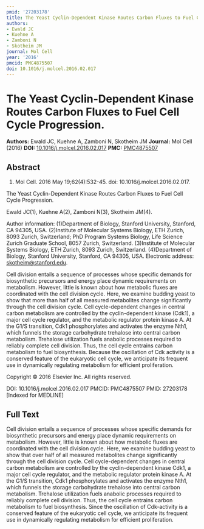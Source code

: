 ```yaml
---
pmid: '27203178'
title: The Yeast Cyclin-Dependent Kinase Routes Carbon Fluxes to Fuel Cell Cycle Progression.
authors:
- Ewald JC
- Kuehne A
- Zamboni N
- Skotheim JM
journal: Mol Cell
year: '2016'
pmcid: PMC4875507
doi: 10.1016/j.molcel.2016.02.017
---
```


# The Yeast Cyclin-Dependent Kinase Routes Carbon Fluxes to Fuel Cell Cycle Progression.
**Authors:** Ewald JC, Kuehne A, Zamboni N, Skotheim JM
**Journal:** Mol Cell (2016)
**DOI:** [10.1016/j.molcel.2016.02.017](https://doi.org/10.1016/j.molcel.2016.02.017)
**PMC:** [PMC4875507](https://www.ncbi.nlm.nih.gov/pmc/articles/PMC4875507/)

## Abstract

1. Mol Cell. 2016 May 19;62(4):532-45. doi: 10.1016/j.molcel.2016.02.017.

The Yeast Cyclin-Dependent Kinase Routes Carbon Fluxes to Fuel Cell Cycle 
Progression.

Ewald JC(1), Kuehne A(2), Zamboni N(3), Skotheim JM(4).

Author information:
(1)Department of Biology, Stanford University, Stanford, CA 94305, USA.
(2)Institute of Molecular Systems Biology, ETH Zurich, 8093 Zurich, Switzerland; 
PhD Program Systems Biology, Life Science Zurich Graduate School, 8057 Zurich, 
Switzerland.
(3)Institute of Molecular Systems Biology, ETH Zurich, 8093 Zurich, Switzerland.
(4)Department of Biology, Stanford University, Stanford, CA 94305, USA. 
Electronic address: skotheim@stanford.edu.

Cell division entails a sequence of processes whose specific demands for 
biosynthetic precursors and energy place dynamic requirements on metabolism. 
However, little is known about how metabolic fluxes are coordinated with the 
cell division cycle. Here, we examine budding yeast to show that more than half 
of all measured metabolites change significantly through the cell division 
cycle. Cell cycle-dependent changes in central carbon metabolism are controlled 
by the cyclin-dependent kinase (Cdk1), a major cell cycle regulator, and the 
metabolic regulator protein kinase A. At the G1/S transition, Cdk1 
phosphorylates and activates the enzyme Nth1, which funnels the storage 
carbohydrate trehalose into central carbon metabolism. Trehalose utilization 
fuels anabolic processes required to reliably complete cell division. Thus, the 
cell cycle entrains carbon metabolism to fuel biosynthesis. Because the 
oscillation of Cdk activity is a conserved feature of the eukaryotic cell cycle, 
we anticipate its frequent use in dynamically regulating metabolism for 
efficient proliferation.

Copyright © 2016 Elsevier Inc. All rights reserved.

DOI: 10.1016/j.molcel.2016.02.017
PMCID: PMC4875507
PMID: 27203178 [Indexed for MEDLINE]

## Full Text

Cell division entails a sequence of processes whose specific demands for biosynthetic precursors and energy place dynamic requirements on metabolism. However, little is known about how metabolic fluxes are coordinated with the cell division cycle. Here, we examine budding yeast to show that over half of all measured metabolites change significantly through the cell division cycle. Cell cycle-dependent changes in central carbon metabolism are controlled by the cyclin-dependent kinase Cdk1, a major cell cycle regulator, and the metabolic regulator protein kinase A. At the G1/S transition, Cdk1 phosphorylates and activates the enzyme Nth1, which funnels the storage carbohydrate trehalose into central carbon metabolism. Trehalose utilization fuels anabolic processes required to reliably complete cell division. Thus, the cell cycle entrains carbon metabolism to fuel biosynthesis. Since the oscillation of Cdk-activity is a conserved feature of the eukaryotic cell cycle, we anticipate its frequent use in dynamically regulating metabolism for efficient proliferation.
